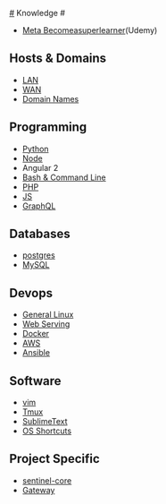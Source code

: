 [#](#) Knowledge #

* [Meta Becomeasuperlearner](Meta-Becomeasuperlearner)(Udemy)

## Hosts & Domains ##
* [LAN](LAN)
* [WAN](WAN)
* [Domain Names](DomainNames)

## Programming ##
* [Python](Python.md)
* [Node](Node)
* Angular 2
* [Bash & Command Line](Line.md)
* [PHP](PHP)
* [JS](JS)
* [GraphQL](GraphQL)

## Databases ##
* [postgres](postgres.md)
* [MySQL](MySQL)

## Devops ##
* [General Linux](GeneralLinux.md)
* [Web Serving](WebServing.md)
* [Docker](Docker.md)
* [AWS](AWS.md)
* [Ansible](Ansible)

## Software ##
* [vim](vim.md)
* [Tmux](Tmux.md)
* [SublimeText](SublimeText)
* [OS Shortcuts](OS.md)

## Project Specific ##
* [ sentinel-core ](sentinelcore.md)
* [Gateway](Gateway)
